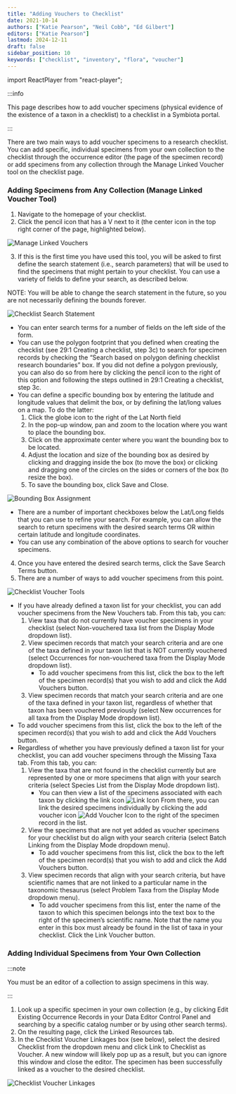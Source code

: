 ```yaml
---
title: "Adding Vouchers to Checklist"
date: 2021-10-14
authors: ["Katie Pearson", "Neil Cobb", "Ed Gilbert"]
editors: ["Katie Pearson"]
lastmod: 2024-12-11
draft: false
sidebar_position: 10
keywords: ["checklist", "inventory", "flora", "voucher"]
---
```


import ReactPlayer from "react-player";

:::info

This page describes how to add voucher specimens (physical evidence of the existence of a taxon in a checklist) to a checklist in a Symbiota portal.

:::

There are two main ways to add voucher specimens to a research checklist. You can add specific, individual specimens from your own collection to the checklist through the occurrence editor (the page of the specimen record) or add specimens from any collection through the Manage Linked Voucher tool on the checklist page.

### Adding Specimens from Any Collection (Manage Linked Voucher Tool)

<ReactPlayer
  playing={false}
  controls
  url="http://www.youtube.com/watch?v=NRW2kh6xln0"
/>

1. Navigate to the homepage of your checklist.
2. Click the pencil icon that has a V next to it (the center icon in the top right corner of the page, highlighted below).

![Manage Linked Vouchers](/img/checklistexample.png)

3. If this is the first time you have used this tool, you will be asked to first define the search statement (i.e., search parameters) that will be used to find the specimens that might pertain to your checklist. You can use a variety of fields to define your search, as described below.

NOTE: You will be able to change the search statement in the future, so you are not necessarily defining the bounds forever.

![Checklist Search Statement](/img/checklistsearchstatement.png)

- You can enter search terms for a number of fields on the left side of the form.
- You can use the polygon footprint that you defined when creating the checklist (see 29:1 Creating a checklist, step 3c) to search for specimen records by checking the “Search based on polygon defining checklist research boundaries” box. If you did not define a polygon previously, you can also do so from here by clicking the pencil icon to the right of this option and following the steps outlined in 29:1 Creating a checklist, step 3c.
- You can define a specific bounding box by entering the latitude and longitude values that delimit the box, or by defining the lat/long values on a map. To do the latter:
  1.  Click the globe icon to the right of the Lat North field
  2.  In the pop-up window, pan and zoom to the location where you want to place the bounding box.
  3.  Click on the approximate center where you want the bounding box to be located.
  4.  Adjust the location and size of the bounding box as desired by clicking and dragging inside the box (to move the box) or clicking and dragging one of the circles on the sides or corners of the box (to resize the box).
  5.  To save the bounding box, click Save and Close.

![Bounding Box Assignment](/img/checklistboundingbox.png)

- There are a number of important checkboxes below the Lat/Long fields that you can use to refine your search. For example, you can allow the search to return specimens with the desired search terms OR within certain latitude and longitude coordinates.
- You can use any combination of the above options to search for voucher specimens.

4. Once you have entered the desired search terms, click the Save Search Terms button.
5. There are a number of ways to add voucher specimens from this point.

![Checklist Voucher Tools](/img/checklistvouchertab.png)

- If you have already defined a taxon list for your checklist, you can add voucher specimens from the New Vouchers tab. From this tab, you can:
  1.  View taxa that do not currently have voucher specimens in your checklist (select Non-vouchered taxa list from the Display Mode dropdown list).
  2.  View specimen records that match your search criteria and are one of the taxa defined in your taxon list that is NOT currently vouchered (select Occurrences for non-vouchered taxa from the Display Mode dropdown list).
      - To add voucher specimens from this list, click the box to the left of the specimen record(s) that you wish to add and click the Add Vouchers button.
  3.  View specimen records that match your search criteria and are one of the taxa defined in your taxon list, regardless of whether that taxon has been vouchered previously (select New occurrences for all taxa from the Display Mode dropdown list).
- To add voucher specimens from this list, click the box to the left of the specimen record(s) that you wish to add and click the Add Vouchers button.
- Regardless of whether you have previously defined a taxon list for your checklist, you can add voucher specimens through the Missing Taxa tab. From this tab, you can:
  1. View the taxa that are not found in the checklist currently but are represented by one or more specimens that align with your search criteria (select Species List from the Display Mode dropdown list).
     - You can then view a list of the specimens associated with each taxon by clicking the link icon ![Link Icon](/img/link.png) From there, you can link the desired specimens individually by clicking the add voucher icon ![Add Voucher Icon](/img/voucheradd.png) to the right of the specimen record in the list.
  2. View the specimens that are not yet added as voucher specimens for your checklist but do align with your search criteria (select Batch Linking from the Display Mode dropdown menu).
     - To add voucher specimens from this list, click the box to the left of the specimen record(s) that you wish to add and click the Add Vouchers button.
  3. View specimen records that align with your search criteria, but have scientific names that are not linked to a particular name in the taxonomic thesaurus (select Problem Taxa from the Display Mode dropdown menu).
     - To add voucher specimens from this list, enter the name of the taxon to which this specimen belongs into the text box to the right of the specimen’s scientific name. Note that the name you enter in this box must already be found in the list of taxa in your checklist. Click the Link Voucher button.

### Adding Individual Specimens from Your Own Collection

:::note

You must be an editor of a collection to assign specimens in this way.

:::

1. Look up a specific specimen in your own collection (e.g., by clicking Edit Existing Occurrence Records in your Data Editor Control Panel and searching by a specific catalog number or by using other search terms).
2. On the resulting page, click the Linked Resources tab.
3. In the Checklist Voucher Linkages box (see below), select the desired Checklist from the dropdown menu and click Link to Checklist as Voucher. A new window will likely pop up as a result, but you can ignore this window and close the editor. The specimen has been successfully linked as a voucher to the desired checklist.

![Checklist Voucher Linkages](/img/checklistvoucherlinkage.png)
